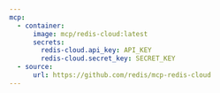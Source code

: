 ```yaml
---
mcp:
  - container:
      image: mcp/redis-cloud:latest
      secrets:
        redis-cloud.api_key: API_KEY
        redis-cloud.secret_key: SECRET_KEY
  - source:
      url: https://github.com/redis/mcp-redis-cloud
---
```

